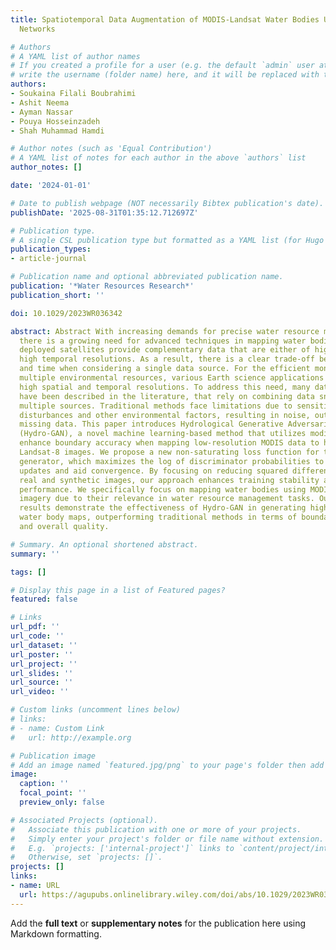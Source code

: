 ```yaml
---
title: Spatiotemporal Data Augmentation of MODIS-Landsat Water Bodies Using Adversarial
  Networks

# Authors
# A YAML list of author names
# If you created a profile for a user (e.g. the default `admin` user at `content/authors/admin/`), 
# write the username (folder name) here, and it will be replaced with their full name and linked to their profile.
authors:
- Soukaina Filali Boubrahimi
- Ashit Neema
- Ayman Nassar
- Pouya Hosseinzadeh
- Shah Muhammad Hamdi

# Author notes (such as 'Equal Contribution')
# A YAML list of notes for each author in the above `authors` list
author_notes: []

date: '2024-01-01'

# Date to publish webpage (NOT necessarily Bibtex publication's date).
publishDate: '2025-08-31T01:35:12.712697Z'

# Publication type.
# A single CSL publication type but formatted as a YAML list (for Hugo requirements).
publication_types:
- article-journal

# Publication name and optional abbreviated publication name.
publication: '*Water Resources Research*'
publication_short: ''

doi: 10.1029/2023WR036342

abstract: Abstract With increasing demands for precise water resource management,
  there is a growing need for advanced techniques in mapping water bodies. The currently
  deployed satellites provide complementary data that are either of high spatial or
  high temporal resolutions. As a result, there is a clear trade-off between space
  and time when considering a single data source. For the efficient monitoring of
  multiple environmental resources, various Earth science applications need data at
  high spatial and temporal resolutions. To address this need, many data fusion methods
  have been described in the literature, that rely on combining data snapshots from
  multiple sources. Traditional methods face limitations due to sensitivity to atmospheric
  disturbances and other environmental factors, resulting in noise, outliers, and
  missing data. This paper introduces Hydrological Generative Adversarial Network
  (Hydro-GAN), a novel machine learning-based method that utilizes modified GANs to
  enhance boundary accuracy when mapping low-resolution MODIS data to high-resolution
  Landsat-8 images. We propose a new non-saturating loss function for the Hydro-GAN
  generator, which maximizes the log of discriminator probabilities to promote stable
  updates and aid convergence. By focusing on reducing squared differences between
  real and synthetic images, our approach enhances training stability and overall
  performance. We specifically focus on mapping water bodies using MODIS and Landsat-8
  imagery due to their relevance in water resource management tasks. Our experimental
  results demonstrate the effectiveness of Hydro-GAN in generating high-resolution
  water body maps, outperforming traditional methods in terms of boundary accuracy
  and overall quality.

# Summary. An optional shortened abstract.
summary: ''

tags: []

# Display this page in a list of Featured pages?
featured: false

# Links
url_pdf: ''
url_code: ''
url_dataset: ''
url_poster: ''
url_project: ''
url_slides: ''
url_source: ''
url_video: ''

# Custom links (uncomment lines below)
# links:
# - name: Custom Link
#   url: http://example.org

# Publication image
# Add an image named `featured.jpg/png` to your page's folder then add a caption below.
image:
  caption: ''
  focal_point: ''
  preview_only: false

# Associated Projects (optional).
#   Associate this publication with one or more of your projects.
#   Simply enter your project's folder or file name without extension.
#   E.g. `projects: ['internal-project']` links to `content/project/internal-project/index.md`.
#   Otherwise, set `projects: []`.
projects: []
links:
- name: URL
  url: https://agupubs.onlinelibrary.wiley.com/doi/abs/10.1029/2023WR036342
---
```


Add the **full text** or **supplementary notes** for the publication here using Markdown formatting.

